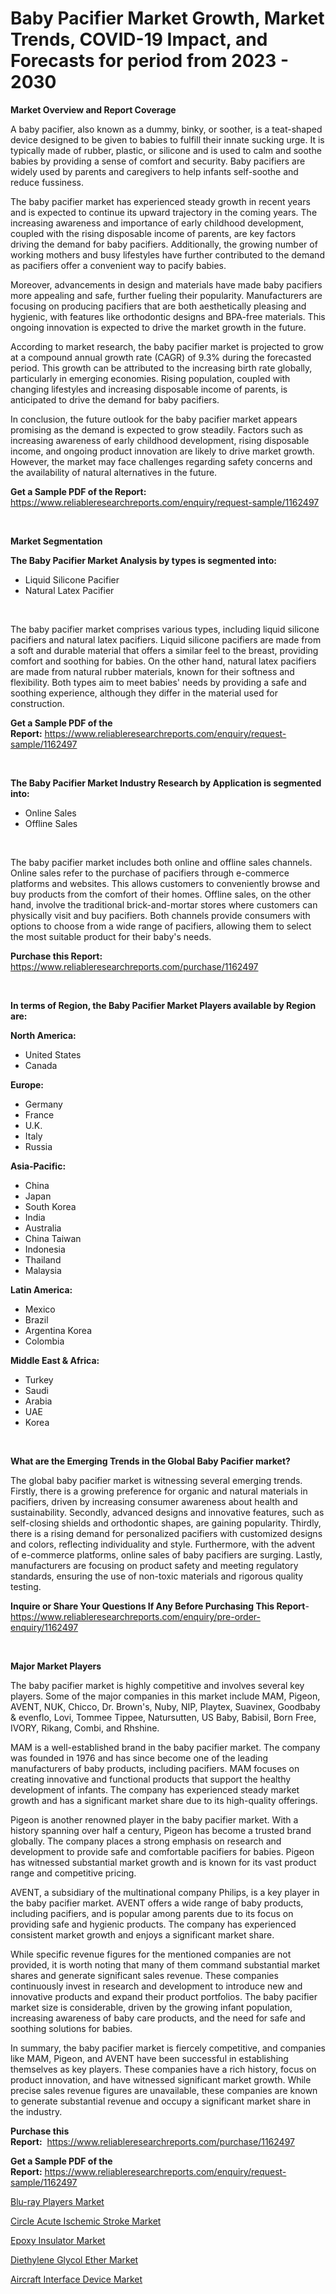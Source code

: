 <p><h1>Baby Pacifier Market Growth, Market Trends, COVID-19 Impact, and Forecasts for period from 2023 - 2030</h1></p><p><strong>Market Overview and Report Coverage</strong></p>
<p><p>A baby pacifier, also known as a dummy, binky, or soother, is a teat-shaped device designed to be given to babies to fulfill their innate sucking urge. It is typically made of rubber, plastic, or silicone and is used to calm and soothe babies by providing a sense of comfort and security. Baby pacifiers are widely used by parents and caregivers to help infants self-soothe and reduce fussiness.</p><p>The baby pacifier market has experienced steady growth in recent years and is expected to continue its upward trajectory in the coming years. The increasing awareness and importance of early childhood development, coupled with the rising disposable income of parents, are key factors driving the demand for baby pacifiers. Additionally, the growing number of working mothers and busy lifestyles have further contributed to the demand as pacifiers offer a convenient way to pacify babies.</p><p>Moreover, advancements in design and materials have made baby pacifiers more appealing and safe, further fueling their popularity. Manufacturers are focusing on producing pacifiers that are both aesthetically pleasing and hygienic, with features like orthodontic designs and BPA-free materials. This ongoing innovation is expected to drive the market growth in the future.</p><p>According to market research, the baby pacifier market is projected to grow at a compound annual growth rate (CAGR) of 9.3% during the forecasted period. This growth can be attributed to the increasing birth rate globally, particularly in emerging economies. Rising population, coupled with changing lifestyles and increasing disposable income of parents, is anticipated to drive the demand for baby pacifiers.</p><p>In conclusion, the future outlook for the baby pacifier market appears promising as the demand is expected to grow steadily. Factors such as increasing awareness of early childhood development, rising disposable income, and ongoing product innovation are likely to drive market growth. However, the market may face challenges regarding safety concerns and the availability of natural alternatives in the future.</p></p>
<p><strong>Get a Sample PDF of the Report:</strong> <a href="https://www.reliableresearchreports.com/enquiry/request-sample/1162497">https://www.reliableresearchreports.com/enquiry/request-sample/1162497</a></p>
<p>&nbsp;</p>
<p><strong>Market Segmentation</strong></p>
<p><strong>The Baby Pacifier Market Analysis by types is segmented into:</strong></p>
<p><ul><li>Liquid Silicone Pacifier</li><li>Natural Latex Pacifier</li></ul></p>
<p>&nbsp;</p>
<p><p>The baby pacifier market comprises various types, including liquid silicone pacifiers and natural latex pacifiers. Liquid silicone pacifiers are made from a soft and durable material that offers a similar feel to the breast, providing comfort and soothing for babies. On the other hand, natural latex pacifiers are made from natural rubber materials, known for their softness and flexibility. Both types aim to meet babies' needs by providing a safe and soothing experience, although they differ in the material used for construction.</p></p>
<p><strong>Get a Sample PDF of the Report:</strong>&nbsp;<a href="https://www.reliableresearchreports.com/enquiry/request-sample/1162497">https://www.reliableresearchreports.com/enquiry/request-sample/1162497</a></p>
<p>&nbsp;</p>
<p><strong>The Baby Pacifier Market Industry Research by Application is segmented into:</strong></p>
<p><ul><li>Online Sales</li><li>Offline Sales</li></ul></p>
<p>&nbsp;</p>
<p><p>The baby pacifier market includes both online and offline sales channels. Online sales refer to the purchase of pacifiers through e-commerce platforms and websites. This allows customers to conveniently browse and buy products from the comfort of their homes. Offline sales, on the other hand, involve the traditional brick-and-mortar stores where customers can physically visit and buy pacifiers. Both channels provide consumers with options to choose from a wide range of pacifiers, allowing them to select the most suitable product for their baby's needs.</p></p>
<p><strong>Purchase this Report:</strong>&nbsp; <a href="https://www.reliableresearchreports.com/purchase/1162497">https://www.reliableresearchreports.com/purchase/1162497</a></p>
<p>&nbsp;</p>
<p><strong>In terms of Region, the Baby Pacifier Market Players available by Region are:</strong></p>
<p>
    <p> <strong> North America: </strong>
        <ul>
            <li>United States</li>
            <li>Canada</li>
        </ul>
        </p> 
    <p> <strong> Europe: </strong>
        <ul>
            <li>Germany</li>
            <li>France</li>
            <li>U.K.</li>
            <li>Italy</li>
            <li>Russia</li>
        </ul>
        </p> 
    <p> <strong> Asia-Pacific: </strong>
        <ul>
            <li>China</li>
            <li>Japan</li>
            <li>South Korea</li>
            <li>India</li>
            <li>Australia</li>
            <li>China Taiwan</li>
            <li>Indonesia</li>
            <li>Thailand</li>
            <li>Malaysia</li>
        </ul>
        </p> 
    <p> <strong> Latin America: </strong>
        <ul>
            <li>Mexico</li>
            <li>Brazil</li>
            <li>Argentina Korea</li>
            <li>Colombia</li>
        </ul>
        </p> 
    <p> <strong> Middle East & Africa: </strong>
        <ul>
            <li>Turkey</li>
            <li>Saudi</li>
            <li>Arabia</li>
            <li>UAE</li>
            <li>Korea</li>
        </ul>
    </p>
    </p>
<p>&nbsp;</p>
<p><strong>What are the Emerging Trends in the Global Baby Pacifier market?</strong></p>
<p><p>The global baby pacifier market is witnessing several emerging trends. Firstly, there is a growing preference for organic and natural materials in pacifiers, driven by increasing consumer awareness about health and sustainability. Secondly, advanced designs and innovative features, such as self-closing shields and orthodontic shapes, are gaining popularity. Thirdly, there is a rising demand for personalized pacifiers with customized designs and colors, reflecting individuality and style. Furthermore, with the advent of e-commerce platforms, online sales of baby pacifiers are surging. Lastly, manufacturers are focusing on product safety and meeting regulatory standards, ensuring the use of non-toxic materials and rigorous quality testing.</p></p>
<p><strong>Inquire or Share Your Questions If Any Before Purchasing This Report</strong>- <a href="https://www.reliableresearchreports.com/enquiry/pre-order-enquiry/1162497">https://www.reliableresearchreports.com/enquiry/pre-order-enquiry/1162497</a></p>
<p>&nbsp;</p>
<p><strong>Major Market Players</strong></p>
<p><p>The baby pacifier market is highly competitive and involves several key players. Some of the major companies in this market include MAM, Pigeon, AVENT, NUK, Chicco, Dr. Brown's, Nuby, NIP, Playtex, Suavinex, Goodbaby & evenflo, Lovi, Tommee Tippee, Natursutten, US Baby, Babisil, Born Free, IVORY, Rikang, Combi, and Rhshine.</p><p>MAM is a well-established brand in the baby pacifier market. The company was founded in 1976 and has since become one of the leading manufacturers of baby products, including pacifiers. MAM focuses on creating innovative and functional products that support the healthy development of infants. The company has experienced steady market growth and has a significant market share due to its high-quality offerings.</p><p>Pigeon is another renowned player in the baby pacifier market. With a history spanning over half a century, Pigeon has become a trusted brand globally. The company places a strong emphasis on research and development to provide safe and comfortable pacifiers for babies. Pigeon has witnessed substantial market growth and is known for its vast product range and competitive pricing.</p><p>AVENT, a subsidiary of the multinational company Philips, is a key player in the baby pacifier market. AVENT offers a wide range of baby products, including pacifiers, and is popular among parents due to its focus on providing safe and hygienic products. The company has experienced consistent market growth and enjoys a significant market share.</p><p>While specific revenue figures for the mentioned companies are not provided, it is worth noting that many of them command substantial market shares and generate significant sales revenue. These companies continuously invest in research and development to introduce new and innovative products and expand their product portfolios. The baby pacifier market size is considerable, driven by the growing infant population, increasing awareness of baby care products, and the need for safe and soothing solutions for babies.</p><p>In summary, the baby pacifier market is fiercely competitive, and companies like MAM, Pigeon, and AVENT have been successful in establishing themselves as key players. These companies have a rich history, focus on product innovation, and have witnessed significant market growth. While precise sales revenue figures are unavailable, these companies are known to generate substantial revenue and occupy a significant market share in the industry.</p></p>
<p><strong>Purchase this Report:</strong>&nbsp;&nbsp;<a href="https://www.reliableresearchreports.com/purchase/1162497">https://www.reliableresearchreports.com/purchase/1162497</a></p>
<p></p>
<p><strong>Get a Sample PDF of the Report:</strong>&nbsp;<a href="https://www.reliableresearchreports.com/enquiry/request-sample/1162497">https://www.reliableresearchreports.com/enquiry/request-sample/1162497</a></p>
<p><p><a href="https://github.com/rexevange/Market-Research-Report-List-1/blob/main/blu-ray-players-market.md">Blu-ray Players Market</a></p><p><a href="https://github.com/lilstefpacute/Market-Research-Report-List-1/blob/main/circle-acute-ischemic-stroke-market.md">Circle Acute Ischemic Stroke Market</a></p><p><a href="https://medium.com/@christianhunter987/epoxy-insulator-market-size-growth-forecast-2023-2030-9bba7fa5edb2">Epoxy Insulator Market</a></p><p><a href="https://medium.com/@queenlittle95/diethylene-glycol-ether-market-size-growth-forecast-2023-2030-8abaa9765a97">Diethylene Glycol Ether Market</a></p><p><a href="https://www.linkedin.com/pulse/aircraft-interface-device-market-research-report-provides/">Aircraft Interface Device Market</a></p></p>